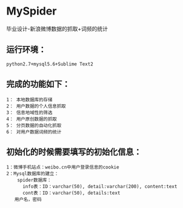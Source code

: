 # MySpider
毕业设计-新浪微博数据的抓取+词频的统计
## 运行环境：
    python2.7+mysql5.6+Sublime Text2
## 完成的功能如下：
    1： 本地数据库的存储
    2： 用户数据的个人信息抓取
    3： 信息地域性的筛选
    4： 用户原创数据的抓取
    5： 分页数据的自动化抓取
    6： 对用户数据词频的统计
## 初始化的时候需要填写的初始化信息：
    1：微博手机站点：weibo.cn中用户登录信息的cookie
    2：Mysql数据库的建立：
        spider数据库：
          info表：ID：varchar(50), detail:varchar(200), content:text
          cont表：ID：varchar(50), details:text
       用户名，密码
